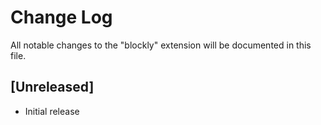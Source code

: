 # Change Log
All notable changes to the "blockly" extension will be documented in this file.

## [Unreleased]
- Initial release